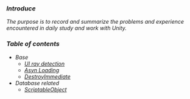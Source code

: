 ### *Introduce*
*The purpose is to record and summarize the problems and experience encountered in daily study and work with Unity.*  
### *Table of contents*  
- *Base*  
  - [*UI ray detection*](Base/UIRayDetect.md)  
  - [*Asyn Loading*](Base/AsynLoading.md)
  - [*DestroyImmediate*](Base/DestroyImmediate.md)
- *Database related*   
  - [*ScriptableObject*](Database-Related/ScriptableObject.md)  

